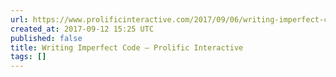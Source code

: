 ```yaml
---
url: https://www.prolificinteractive.com/2017/09/06/writing-imperfect-code/
created_at: 2017-09-12 15:25 UTC
published: false
title: Writing Imperfect Code – Prolific Interactive
tags: []
---
```



